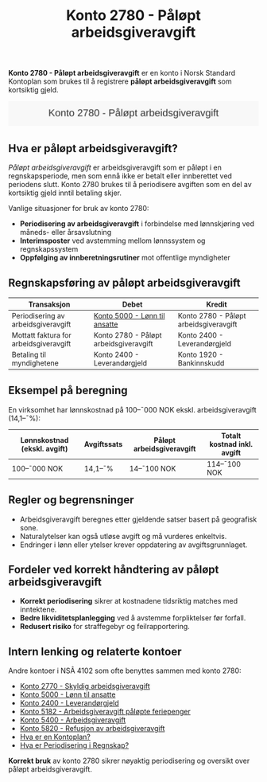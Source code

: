 ﻿---
title: "Konto 2780 - Påløpt arbeidsgiveravgift"
seoTitle: "2780-palopte-arbeidsgiveravgift"
meta_description: '**Konto 2780 - Påløpt arbeidsgiveravgift** er en konto i Norsk Standard Kontoplan som brukes til å registrere **påløpt arbeidsgiveravgift** som kortsiktig ...'
slug: 2780-palopte-arbeidsgiveravgift
type: blog
layout: pages/single
---

**Konto 2780 - Påløpt arbeidsgiveravgift** er en konto i Norsk Standard Kontoplan som brukes til å registrere **påløpt arbeidsgiveravgift** som kortsiktig gjeld.

![Illustrasjon av konto 2780 Påløpt arbeidsgiveravgift](2780-palopte-arbeidsgiveravgift-image.svg)

## Hva er påløpt arbeidsgiveravgift?

*Påløpt arbeidsgiveravgift* er arbeidsgiveravgift som er påløpt i en regnskapsperiode, men som ennå ikke er betalt eller innberettet ved periodens slutt. Konto 2780 brukes til å periodisere avgiften som en del av kortsiktig gjeld inntil betaling skjer.

Vanlige situasjoner for bruk av konto 2780:

* **Periodisering av arbeidsgiveravgift** i forbindelse med lønnskjøring ved måneds- eller årsavslutning
* **Interimsposter** ved avstemming mellom lønnssystem og regnskapssystem
* **Oppfølging av innberetningsrutiner** mot offentlige myndigheter

## Regnskapsføring av påløpt arbeidsgiveravgift

| Transaksjon                             | Debet                                   | Kredit                                     |
|-----------------------------------------|-----------------------------------------|--------------------------------------------|
| Periodisering av arbeidsgiveravgift     | [Konto 5000 - Lønn til ansatte](/blogs/kontoplan/5000-lonn-til-ansatte "Konto 5000 - Lønn til ansatte") | Konto 2780 - Påløpt arbeidsgiveravgift     |
| Mottatt faktura for arbeidsgiveravgift  | Konto 2780 - Påløpt arbeidsgiveravgift  | Konto 2400 - Leverandørgjeld               |
| Betaling til myndighetene               | Konto 2400 - Leverandørgjeld            | Konto 1920 - Bankinnskudd                  |

## Eksempel på beregning

En virksomhet har lønnskostnad på 100–¯000 NOK ekskl. arbeidsgiveravgift (14,1–¯%):

| Lønnskostnad (ekskl. avgift) | Avgiftssats | Påløpt arbeidsgiveravgift | Totalt kostnad inkl. avgift |
|------------------------------|-------------|---------------------------|-----------------------------|
| 100–¯000 NOK                  | 14,1–¯%      | 14–¯100 NOK                | 114–¯100 NOK                 |

## Regler og begrensninger

* Arbeidsgiveravgift beregnes etter gjeldende satser basert på geografisk sone.
* Naturalytelser kan også utløse avgift og må vurderes enkeltvis.
* Endringer i lønn eller ytelser krever oppdatering av avgiftsgrunnlaget.

## Fordeler ved korrekt håndtering av påløpt arbeidsgiveravgift

* **Korrekt periodisering** sikrer at kostnadene tidsriktig matches med inntektene.
* **Bedre likviditetsplanlegging** ved å avstemme forpliktelser før forfall.
* **Redusert risiko** for straffegebyr og feilrapportering.

## Intern lenking og relaterte kontoer

Andre kontoer i NSÂ 4102 som ofte benyttes sammen med konto 2780:

* [Konto 2770 - Skyldig arbeidsgiveravgift](/blogs/kontoplan/2770-skyldig-arbeidsgiveravgift "Konto 2770 - Skyldig arbeidsgiveravgift")
* [Konto 5000 - Lønn til ansatte](/blogs/kontoplan/5000-lonn-til-ansatte "Konto 5000 - Lønn til ansatte: Lønnskostnader og arbeidsgiveravgift")
* [Konto 2400 - Leverandørgjeld](/blogs/kontoplan/2400-leverandorgjeld "Konto 2400 - Leverandørgjeld: Gjeld til leverandører")
* [Konto 5182 - Arbeidsgiveravgift påløpte feriepenger](/blogs/kontoplan/5182-arbeidsgiveravgift-palopte-feriepenger "Konto 5182 - Arbeidsgiveravgift påløpte feriepenger")
* [Konto 5400 - Arbeidsgiveravgift](/blogs/kontoplan/5400-arbeidsgiveravgift "Konto 5400 - Arbeidsgiveravgift")
* [Konto 5820 - Refusjon av arbeidsgiveravgift](/blogs/kontoplan/5820-refusjon-av-arbeidsgiveravgift "Konto 5820 - Refusjon av arbeidsgiveravgift")
* [Hva er en Kontoplan?](/blogs/regnskap/hva-er-kontoplan "Hva er en Kontoplan? Komplett Guide til Kontoplaner i Norsk Regnskap")
* [Hva er Periodisering i Regnskap?](/blogs/regnskap/hva-er-periodisering "Hva er Periodisering i Regnskap? Guide til periodisering av kostnader og inntekter")

**Korrekt bruk** av konto 2780 sikrer nøyaktig periodisering og oversikt over påløpt arbeidsgiveravgift.






